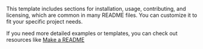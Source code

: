 This template includes sections for installation, usage, contributing, and licensing, which are common in many README files. You can customize it to fit your specific project needs.

If you need more detailed examples or templates, you can check out resources like [Make a README](https://www.makeareadme.com/)
